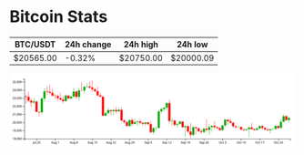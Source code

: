 # Bitcoin Stats

BTC/USDT|24h change|24h high|24h low|
|---|---|---|---|
|$20565.00|-0.32%|$20750.00|$20000.09|

<img src="./chart.svg">
